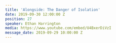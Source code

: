 ```yaml
---
title: 'Alongside: The Danger of Isolation'
date: 2019-09-30 12:00:00 Z
position: 27
speaker: Ethan Harrington
media: https://www.youtube.com/embed/U4BxerDiVzI
message_date: 2019-09-29 10:00:00 Z
---
```


